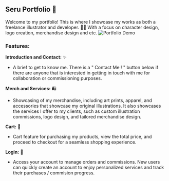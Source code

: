 ## Seru Portfolio 🎀
Welcome to my portfolio! This is where I showcase my works as both a freelance illustrator and developer. 🦭🦭 
With a focus on character design, logo creation, merchandise design and etc.
![Portfolio Demo](src/main/resources/Images/Demo.gif) 

### Features: 
**Introduction and Contact:** ✨
* A brief to get to know me. There is a " Contact Me ! " button below if there are anyone that is interested in getting in touch with me for collaboration or commissioning purposes.

**Merch and Services:** 🛍️
* Showcasing of my merchandise, including art prints, apparel, and accessories that showcase my original illustrations. It also showcases the services I offer to my clients, such as custom illustration commissions, logo design, and tailored merchandise design.

**Cart:** 🛒
* Cart feature for purchasing my products, view the total price, and proceed to checkout for a seamless shopping experience.

**Login:** 👤
* Access your account to manage orders and commissions. New users can quickly create an account to enjoy personalized services and track their purchases / commision progress.
